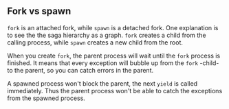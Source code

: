 ## Fork vs spawn

```fork``` is an attached fork, while ```spawn``` is a detached fork. One explanation is to see the the saga hierarchy as a graph. ```fork``` creates a child from the calling process, while ```spawn``` creates a new child from the root.

When you create ```fork```, the parent process will wait until the ```fork``` process is finished. It means that every exception will bubble up from the ```fork``` -child- to the parent, so you can catch errors in the parent.

A spawned process won't block the parent, the next ```yield``` is called immediately. Thus the parent process won't be able to catch the exceptions from the spawned process.
